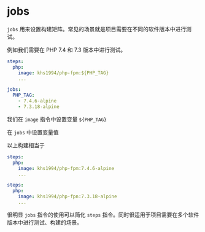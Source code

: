 # jobs

`jobs` 用来设置构建矩阵。常见的场景就是项目需要在不同的软件版本中进行测试。

例如我们需要在 PHP 7.4 和 7.3 版本中进行测试。

```yaml
steps:
  php:
    image: khs1994/php-fpm:${PHP_TAG}
    ...

jobs:
  PHP_TAG:
    - 7.4.6-alpine
    - 7.3.18-alpine    
```

我们在 `image` 指令中设置变量 `${PHP_TAG}`

在 `jobs` 中设置变量值

以上构建相当于

```yaml
steps:
  php:
    image: khs1994/php-fpm:7.4.6-alpine
    ...
```

```yaml
steps:
  php:
    image: khs1994/php-fpn:7.3.18-alpine
    ...
```

很明显 `jobs` 指令的使用可以简化 `steps` 指令。同时很适用于项目需要在多个软件版本中进行测试、构建的场景。
